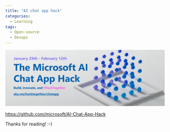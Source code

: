 ```yaml
---
title: "AI chat app hack"
categories:
  - Learning
tags:
  - Open-source
  - Devops
---
```



![img](../assets/images/2024-02-02-ai-chat-app-hack.png)

https://github.com/microsoft/AI-Chat-App-Hack

Thanks for reading! :-)
